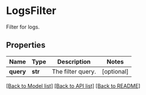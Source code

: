 # LogsFilter

Filter for logs.
## Properties
Name | Type | Description | Notes
------------ | ------------- | ------------- | -------------
**query** | **str** | The filter query. | [optional] 

[[Back to Model list]](README.md#documentation-for-models) [[Back to API list]](README.md#documentation-for-api-endpoints) [[Back to README]](README.md)


